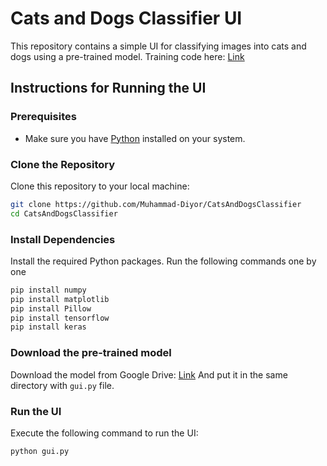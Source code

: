 # Cats and Dogs Classifier UI

This repository contains a simple UI for classifying images into cats and dogs using a pre-trained model.
Training code here: [Link](https://colab.research.google.com/drive/1F4157biWuerZ5oC8BRr2LCtB_D5m4MM0?usp=sharing)

## Instructions for Running the UI

### Prerequisites
- Make sure you have [Python](https://www.python.org/) installed on your system.

### Clone the Repository
Clone this repository to your local machine:

```bash
git clone https://github.com/Muhammad-Diyor/CatsAndDogsClassifier
cd CatsAndDogsClassifier
```

### Install Dependencies
Install the required Python packages. Run the following commands one by one
```bash
pip install numpy
pip install matplotlib
pip install Pillow
pip install tensorflow
pip install keras
```

### Download the pre-trained model

Download the model from Google Drive: [Link](https://drive.google.com/file/d/1IDZqbIisRJ9EuM2oI7m-Zfv7sUgygYQV/view?usp=sharing)
And put it in the same directory with `gui.py` file.
### Run the UI
Execute the following command to run the UI:

```bash
python gui.py
```